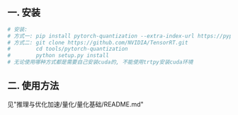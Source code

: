 ## 一. 安装

```python
# 安装:
# 方式一: pip install pytorch-quantization --extra-index-url https://pypi.ngc.nvidia.com
# 方式二: git clone https://github.com/NVIDIA/TensorRT.git
#        cd tools/pytorch-quantization
#        python setup.py install
# 无论使用哪种方式都是需要自己安装cuda的, 不能使用trtpy安装cuda环境
```

## 二. 使用方法

见"推理与优化加速/量化/量化基础/README.md"